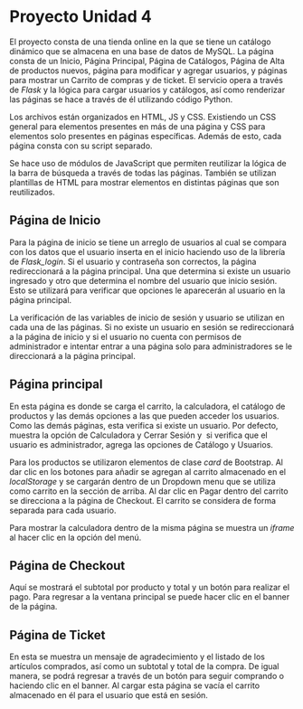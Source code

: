 # Proyecto Unidad 4
El proyecto consta de una tienda online en la que se tiene un catálogo dinámico que se almacena en una base de datos de MySQL. La página consta de un Inicio, Página Principal, Página de Catálogos, Página de Alta de productos nuevos, página para modificar y agregar usuarios,  y páginas para mostrar un Carrito de compras y de ticket. El servicio opera a través de *Flask* y la lógica para cargar usuarios y catálogos, así como renderizar las páginas se hace a través de él utilizando código Python.

Los archivos están organizados en HTML, JS y CSS. Existiendo un CSS general para elementos presentes en más de una página y CSS para elementos solo presentes en páginas específicas. Además de esto, cada página consta con su script separado.

Se hace uso de módulos de JavaScript que permiten reutilizar la lógica de la barra de búsqueda a través de todas las páginas. También se utilizan plantillas de HTML para mostrar elementos en distintas páginas que son reutilizados.

## Página de Inicio
Para la página de inicio se tiene un arreglo de usuarios al cual se compara con los datos que el usuario inserta en el inicio haciendo uso de la librería de *Flask_login*. Si el usuario y contraseña son correctos, la página redireccionará a la página principal. Una que determina si existe un usuario ingresado y otro que determina el nombre del usuario que inicio sesión. Esto se utilizará para verificar que opciones le aparecerán al usuario en la página principal.

La verificación de las variables de inicio de sesión y usuario se utilizan en cada una de las páginas. Si no existe un usuario en sesión se redireccionará a la página de inicio y si el usuario no cuenta con permisos de administrador e intentar entrar a una página solo para administradores se le direccionará a la página principal.

## Página principal
En esta página es donde se carga el carrito, la calculadora, el catálogo de productos y las demás opciones a las que pueden acceder los usuarios. Como las demás páginas, esta verifica si existe un usuario. Por defecto, muestra la opción de Calculadora y Cerrar Sesión y  si verifica que el usuario es administrador, agrega las opciones de Catálogo y Usuarios. 

Para los productos se utilizaron elementos de clase *card* de Bootstrap. Al dar clic en los botones para añadir se agregan al carrito almacenado en el *localStorage* y se cargarán dentro de un Dropdown menu que se utiliza como carrito en la sección de arriba. Al dar clic en Pagar dentro del carrito se direcciona a la página de Checkout. El carrito se considera de forma separada para cada usuario.

Para mostrar la calculadora dentro de la misma página se muestra un *iframe* al hacer clic en la opción del menú.
## Página de Checkout

Aquí se mostrará el subtotal por producto y total y un botón para realizar el pago. Para regresar a la ventana principal se puede hacer clic en el banner de la página.

## Página de Ticket

En esta se muestra un mensaje de agradecimiento y el listado de los artículos comprados, así como un subtotal y total de la compra. De igual manera, se podrá regresar a través de un botón para seguir comprando o haciendo clic en el banner. Al cargar esta página se vacía el carrito almacenado en él para el usuario que está en sesión.
